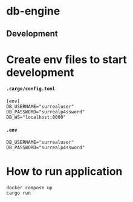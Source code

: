 # db-engine

## Development

# Create env files to start development

#### **`.cargo/config.toml`**

```
[env]
DB_USERNAME="surrealuser"
DB_PASSWORD="surrealp4ssword"
DB_WS="localhost:8000"
```

#### **`.env`**

```
DB_USERNAME="surrealuser"
DB_PASSWORD="surrealp4ssword"
```

# How to run application

```shell
docker compose up
cargo run
```
